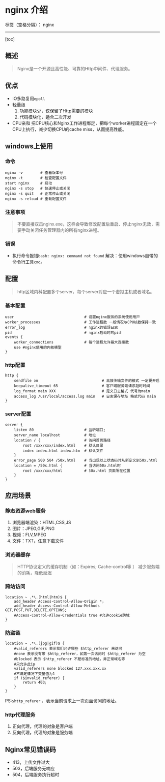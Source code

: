 ﻿# nginx 介绍

标签（空格分隔）： nginx

---

[toc]

## 概述

> Nginx是一个开源且高性能、可靠的Http中间件、代理服务。

## 优点

- IO多路复⽤`epoll`
- 轻量级
    1. 功能模块少，仅保留了Http需要的模块
    2. 代码模块化，适合二次开发
- CPU亲和
    把CPU核心和Nginx工作进程绑定，把每个worker进程固定在一个CPU上执行，减少切换CPU的cache miss，从而提高性能。

## windows上使用
    
### 命令

```
nginx -v        # 查看版本号
nginx -t        # 检查配置文件
start nginx     # 启动
nginx -s stop   # 快速停止或关闭
nginx -s quit   # 正常停止或关闭
nginx -s reload # 重载配置文件
```

### 注意事项

> 不要直接双击nginx.exe，这样会导致修改配置后重启、停止nginx无效，需要手动关闭任务管理器内的所有nginx进程。

### 错误

- 执行命令报错`bash: nginx: command not found`
解决：使用windows自带的命令行工具`cmd`。

## 配置
> http区域内科配置多个server，每个server对应一个虚拟主机或者域名。

### 基本配置

```
user                                # 设置nginx服务的系统使⽤⽤⼾
worker_processes                    # ⼯作进程数 ⼀般情况与CPU核数保持⼀致
error_log                           # nginx的错误⽇志
pid                                 # nginx启动时的pid
events {
    worker_connections              # 每个进程允许最⼤连接数
    use #nginx使⽤的内核模型
}
```

### http配置

```
http {
    sendfile on                             # ⾼效传输⽂件的模式 ⼀定要开启
    keepalive_timeout 65                    # 客⼾端服务端请求超时时间
    log_format main XXX                     # 定义⽇志格式 代号为main
    access_log /usr/local/access.log main   # ⽇志保存地址 格式代码 main
}
```

### server配置

```
server {
    listen 80                       # 监听端⼝;
    server_name localhost           # 地址
    location / {                    # 访问⾸⻚路径
        root /xxx/xxx/index.html    # 默认⽬录
        index index.html index.htm  # 默认⽂件
    }
    error_page 500 504 /50x.html    # 当出现以上状态码时从新定义到50x.html
    location = /50x.html {          # 当访问50x.html时
        root /xxx/xxx/html          # 50x.html ⻚⾯所在位置
    }
}
```

## 应用场景

### 静态资源web服务

1. 浏览器端渲染：HTML,CSS,JS
1. 图⽚：JPEG,GIF,PNG
1. 视频：FLV,MPEG
1. ⽂件：TXT，任意下载⽂件

### 浏览器缓存
> HTTP协议定义的缓存机制（如：Expires; Cache-control等 ）
> 减少服务端的消耗，降低延迟

### 跨站访问

```
location ~ .*\.(html|htm)$ {
    add_header Access-Control-Allow-Origin *;
    add_header Access-Control-Allow-Methods GET,POST,PUT,DELETE,OPTIONS;
    #Access-Control-Allow-Credentials true #允许cookie跨域
}
```

### 防盗链

```
location ~ .*\.(jpg|gif)$ {
    #valid_referers 表示我们允许哪些 $http_referer 来访问
    #none 表示没有带 $http_referer，如第一次访问时 $http_referer 为空
    #blocked 表示 $http_referer 不是标准的地址，非正常域名等
    #只允许此ip
    valid_referers none blocked 127.xxx.xxx.xx
    #不满足情况下变量值为1
    if ($invalid_referer) {                     
        return 403;
    }
}
```

PS:`$http_referer` ，表⽰当前请求上⼀次⻚⾯访问的地址。

### http代理服务

1. 正向代理，代理的对象是客户端
2. 反向代理，代理的对象是服务端

## Nginx常见错误码

- 413，上传文件过大
- 503，后端服务无响应
- 504，后端服务执行超时